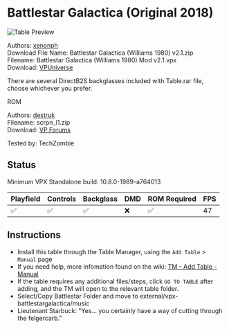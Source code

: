# Battlestar Galactica (Original 2018)

![Table Preview](../../images/vpx-BattlestarGalactica-preview.png)

Authors: [xenonph](https://www.vpforums.org/index.php?showuser=14100)  
Download File Name: Battlestar Galactica (Williams 1980) v2.1.zip  
Filename: Battlestar Galactica (Williams 1980) Mod v2.1.vpx  
Download: [VPUniverse](https://vpuniverse.com/files/file/5061-battlestar-galactica-williams-1980/)

There are several DirectB2S backglasses included with Table.rar file, choose whichever you prefer. 

ROM

Authors: [destruk](https://www.vpforums.org/index.php?showuser=5)  
Filename: scrpn_l1.zip  
Download: [VP Forums](https://www.vpforums.org/index.php?app=downloads&showfile=779)

Tested by: TechZombie

## Status 

Minimum VPX Standalone build: 10.8.0-1989-a764013

| Playfield | Controls | Backglass | DMD | ROM Required | FPS | 
|-----------|----------|-----------|-----|--------------|-----|
| :white_check_mark: | :white_check_mark: | :white_check_mark: | :x: | :white_check_mark: | 47 |

## Instructions

- Install this table through the Table Manager, using the `Add Table` > `Manual` page
- If you need help, more infomation found on the wiki: [TM - Add Table - Manual](https://github.com/LegendsUnchained/vpx-standalone-alp4k/wiki/%5B04%5D-%F0%9F%A7%A1-TM-%E2%80%90-Other-Features#add-table---manual)
- If the table requires any additional files/steps, click `GO TO TABLE` after adding, and the TM will open to the relevant table folder.
- Select/Copy Battlestar Folder and move to external/vpx-battlestargalactica/music
- Lieutenant Starbuck: "Yes... you certainly have a way of cutting through the felgercarb."

